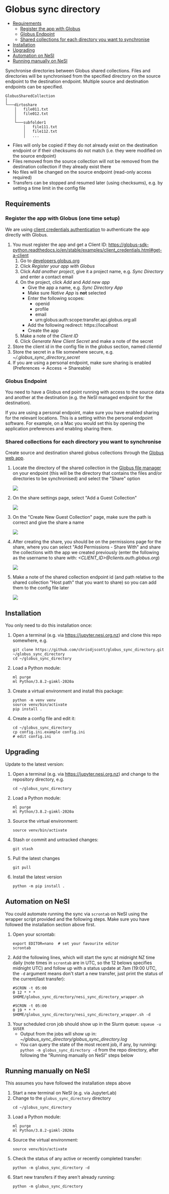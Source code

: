 # Globus sync directory

* [Requirements](#requirements)
  - [Register the app with Globus](#register-the-app-with-globus-one-time-setup)
  - [Globus Endpoint](#globus-endpoint)
  - [Shared collections for each directory you want to synchronise](#shared-collections-for-each-directory-you-want-to-synchronise)
* [Installation](#installation)
* [Upgrading](#upgrading)
* [Automation on NeSI](#automation-on-nesi)
* [Running manually on NeSI](#running-manually-on-nesi)

Synchronise directories between Globus shared collections. Files and
directories will be synchronised from the specified directory on the source
endpoint to the destination endpoint. Multiple source and destination
endpoints can be specified.

```
GlobusSharedCollection
│
└───dirtoshare
    │   file011.txt
    │   file012.txt
    │
    └───subfolder1
        │   file111.txt
        │   file112.txt
        │   ...
```

* Files will only be copied if they do not already exist on the destination
  endpoint or if their checksums do not match (i.e. they were modified on the
  source endpoint)
* Files removed from the source collection will not be removed from the
  destination collection if they already exist there
* No files will be changed on the source endpoint (read-only access required)
* Transfers can be stopped and resumed later (using checksums), e.g. by
  setting a time limit in the config file

## Requirements

### Register the app with Globus (one time setup)

We are using [client credentials authentication](https://globus-sdk-python.readthedocs.io/en/stable/examples/client_credentials.html) to authenticate the app directly with Globus.

1. You must register the app and get a Client ID: https://globus-sdk-python.readthedocs.io/en/stable/examples/client_credentials.html#get-a-client
   1. Go to [developers.globus.org](https://developers.globus.org/)
   2. Click *Register your app with Globus*
   3. Click *Add another project*, give it a project name, e.g. *Sync Directory* and enter a contact email
   4. On the project, click *Add* and *Add new app*
      * Give the app a name, e.g. *Sync Directory App*
      * Make sure *Native App* is **not** selected
      * Enter the following scopes: 
        - openid
        - profile
        - email
        - urn:globus:auth:scope:transfer.api.globus.org:all
      * Add the following redirect: https://localhost
      * Create the app
   5. Make a note of the *Client ID*
   6. Click *Generate New Client Secret* and make a note of the secret
3. Store the client id in the config file in the *globus* section, named *clientid*
4. Store the secret in a file somewhere secure, e.g. *~/.globus_sync_directory_secret*
5. If you are using a personal endpoint, make sure sharing is enabled (Preferences -> Access -> Shareable)

### Globus Endpoint

You need to have a Globus end point running with access to the source data and another at the destination (e.g. the
NeSI managed endpoint for the destination).

If you are using a personal endpoint, make sure you have enabled sharing for the relevant locations. This is a setting
within the personal endpoint software. For example, on a Mac you would set this by opening the application preferences and enabling
sharing there.

### Shared collections for each directory you want to synchronise

Create source and destination shared globus collections through the [Globus web app](https://app.globus.org/).

1. Locate the directory of the shared collection in the [Globus file manager](https://app.globus.org/file-manager) on
   your endpoint (this will be the directory that contains the files and/or directories to
   be synchronised) and select the "Share" option

   ![](doc/00_sharedir.png)

2. On the share settings page, select "Add a Guest Collection"

   ![](doc/01_sharescreen.png)

3. On the "Create New Guest Collection" page, make sure the path is correct and give the share a name

   ![](doc/02_create_guest_collection.png)

4. After creating the share, you should be on the permissions page for the share, where you can select "Add Permissions - Share With" and
   share the collections with the app we created previously (enter the following as the username to share with: *<CLIENT_ID>@clients.auth.globus.org*)

   ![](doc/03_share_permissions.png)

5. Make a note of the shared collection endpoint id (and path relative to the shared collection "Host path" that you want to share) so you can add them to the config file later

   ![](doc/04_endpointid.png)

## Installation

You only need to do this installation once:

1. Open a terminal (e.g. via https://jupyter.nesi.org.nz) and clone this repo somewhere, e.g.
   ```
   git clone https://github.com/chrisdjscott/globus_sync_directory.git ~/globus_sync_directory
   cd ~/globus_sync_directory
   ```
2. Load a Python module:
   ```
   ml purge
   ml Python/3.8.2-gimkl-2020a
   ```
3. Create a virtual environment and install this package:
   ```
   python -m venv venv
   source venv/bin/activate
   pip install .
   ```
4. Create a config file and edit it:
   ```
   cd ~/globus_sync_directory
   cp config.ini.example config.ini
   # edit config.ini
   ```
## Upgrading

Update to the latest version:

1. Open a terminal (e.g. via https://jupyter.nesi.org.nz) and change to the repository directory, e.g.
   ```
   cd ~/globus_sync_directory
   ```
2. Load a Python module:
   ```
   ml purge
   ml Python/3.8.2-gimkl-2020a
   ```
3. Source the virtual environment:
   ```
   source venv/bin/activate
   ```
4. Stash or commit and untracked changes:
   ```
   git stash
   ```
5. Pull the latest changes
   ```
   git pull
   ```
6. Install the latest version
   ```
   python -m pip install .
   ```

## Automation on NeSI

You could automate running the sync via `scrontab` on NeSI using the wrapper script provided and the following steps.
Make sure you have followed the installation section above first.

1. Open your scrontab:
   ```
   export EDITOR=nano  # set your favourite editor
   scrontab
   ```
2. Add the following lines, which will start the sync at midnight NZ time daily (note times in `scrontab` are in UTC, so the 12 belows specifies midnight UTC) and follow up with a status update at 7am (19:00 UTC, the `-d` argument means don't start a new transfer, just print the status of the current/last transfer):
   ```
   #SCRON -t 05:00
   0 12 * * * $HOME/globus_sync_directory/nesi_sync_directory_wrapper.sh
   
   #SCRON -t 05:00
   0 19 * * * $HOME/globus_sync_directory/nesi_sync_directory_wrapper.sh -d
   ```
3. Your scheduled cron job should show up in the Slurm queue: `squeue -u $USER`
   - Output from the jobs will show up in: *~/globus_sync_directory/globus_sync_directory.log*
   - You can query the state of the most recent job, if any, by running: `python -m globus_sync_directory -d` from the repo directory, after following
     the "Running manually on NeSI" steps below

## Running manually on NeSI

This assumes you have followed the installation steps above

1. Start a new terminal on NeSI (e.g. via JupyterLab)
2. Change to the `globus_sync_directory` directory
   ```
   cd ~/globus_sync_directory
   ```
4. Load a Python module:
   ```
   ml purge
   ml Python/3.8.2-gimkl-2020a
   ```
5. Source the virtual environment:
   ```
   source venv/bin/activate
   ```
6. Check the status of any active or recently completed transfer:
   ```
   python -m globus_sync_directory -d
   ```
7. Start new transfers if they aren't already running:
   ```
   python -m globus_sync_directory
   ```
